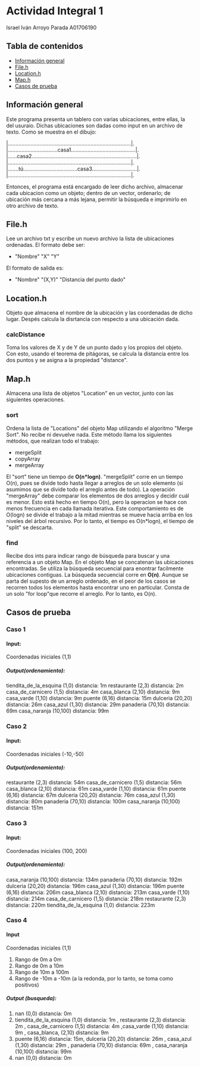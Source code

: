 # Actividad Integral 1
Israel Iván Arroyo Parada
A01706190
## Tabla de contenidos
* [Información general](#información-general)
* [File.h](#File.h)
* [Location.h](#Location.h)
* [Map.h](#Map.h)
* [Casos de prueba](#casos_de_prueba)

## Información general
Este programa presenta un tablero con varias ubicaciones, entre ellas, la del usuraio.
Dichas ubicaciones son dadas como input en un archivo de texto.
Como se muestra en el dibujo:

|..................................................................................|.  
|.................................casa1...........................................|.  
|......casa2......................................................................|.  
|..................................................................................|.  
|.......tú....................................casa3..............................|.  
|..................................................................................|.  

Entonces, el programa está encargado de leer dicho archivo, almacenar cada ubicacion como un objeto; dentro de un vector, ordenarlo; de ubicación más cercana a más lejana, permitir la búsqueda e imprimirlo en otro archivo de texto.
## File.h
Lee un archivo txt y escribe un nuevo archivo la lista de ubicaciones ordenadas. El formato debe ser:
- "Nombre" "X" "Y"

El formato de salida es:
- "Nombre" "(X,Y)" "Distancia del punto dado"

## Location.h
Objeto que almacena el nombre de la ubicación y las coordenadas de dicho lugar. Despés calcula la disrtancia con respecto a una ubicación dada.
### calcDistance
Toma los valores de X y de Y de un punto dado y los propios del objeto. Con esto, usando el teorema de pitágoras, se calcula la distancia entre los dos puntos y se asigna a la propiedad "distance".

## Map.h
Almacena una lista de objetos "Location" en un vector, junto con las siguientes operaciones.
### sort
Ordena la lista de "Locations" del objeto Map utilizando el algoritmo "Merge Sort". No recibe ni devuelve nada. Este método llama los siguientes métodos, que realizan todo el trabajo:
- mergeSplit
- copyArray
- mergeArray

El "sort" tiene un tiempo de **O(n*logn)**. "mergeSplit" corre en un tiempo O(n), pues se divide todo hasta llegar a arreglos de un solo elemento (si asumimos que se divide todo el arreglo antes de todo). La operación "mergeArray" debe comparar los elementos de dos arreglos y decidir cuál es menor. Esto está hecho en tiempo O(n), pero la operacion se hace con menos frecuencia en cada llamada iterativa. Este comportamiento es de O(logn) se divide el trabajo a la mitad mientras se mueve hacia arriba en los niveles del árbol recursivo. Por lo tanto, el tiempo es O(n*logn), el tiempo de "split" se descarta.
### find
Recibe dos ints para indicar rango de búsqueda para buscar y una referencia a un objeto Map. En el objeto Map se concatenan las ubicaciones encontradas. Se utiliza la búsqueda secuencial para enontrar facilmente ubicaciones contiguas.
La búsqueda secuencial corre en **O(n)**. Aunque se parta del supesto de un arreglo ordenado, en el peor de los casos se recorren todos los elementos hasta encontrar uno en particular. Consta de un solo "for loop"que recorre el arreglo. Por lo tanto, es O(n).

## Casos de prueba
### Caso 1
#### Input: 
Coordenadas iniciales (1,1)
##### Output(ordenamiento): 
tiendita_de_la_esquina (1,0) distancia: 1m 
restaurante (2,3) distancia: 2m 
casa_de_carnicero (1,5) distancia: 4m 
casa_blanca (2,10) distancia: 9m 
casa_varde (1,10) distancia: 9m 
puente (6,16) distancia: 15m 
dulceria (20,20) distancia: 26m 
casa_azul (1,30) distancia: 29m 
panaderia (70,10) distancia: 69m 
casa_naranja (10,100) distancia: 99m 

### Caso 2
#### Input: 
Coordenadas iniciales (-10,-50)
##### Output(ordenamiento): 
restaurante (2,3) distancia: 54m 
casa_de_carnicero (1,5) distancia: 56m 
casa_blanca (2,10) distancia: 61m 
casa_varde (1,10) distancia: 61m 
puente (6,16) distancia: 67m 
dulceria (20,20) distancia: 76m 
casa_azul (1,30) distancia: 80m 
panaderia (70,10) distancia: 100m 
casa_naranja (10,100) distancia: 151m 

### Caso 3
#### Input:
Coordenadas iniciales (100, 200)
##### Output(ordenamiento): 
casa_naranja (10,100) distancia: 134m 
panaderia (70,10) distancia: 192m 
dulceria (20,20) distancia: 196m 
casa_azul (1,30) distancia: 196m 
puente (6,16) distancia: 206m 
casa_blanca (2,10) distancia: 213m 
casa_varde (1,10) distancia: 214m 
casa_de_carnicero (1,5) distancia: 218m 
restaurante (2,3) distancia: 220m 
tiendita_de_la_esquina (1,0) distancia: 223m 

### Caso 4
#### Input
Coordenadas iniciales (1,1)
1. Rango de 0m a 0m
2. Rango de 0m a 10m
3. Rango de 10m a 100m
4. Rango de -10m a -10m (a la redonda, por lo tanto, se toma como positivos)

##### Output (busqueda): 
1. nan (0,0) distancia: 0m 
2. tiendita_de_la_esquina (1,0) distancia: 1m , restaurante (2,3) distancia: 2m , casa_de_carnicero (1,5) distancia: 4m ,casa_varde (1,10) distancia: 9m , casa_blanca, (2,10) distancia: 9m 
3. puente (6,16) distancia: 15m, dulceria (20,20) distancia: 26m , casa_azul (1,30) distancia: 29m , panaderia (70,10) distancia: 69m , casa_naranja (10,100) distancia: 99m 
4. nan (0,0) distancia: 0m 
